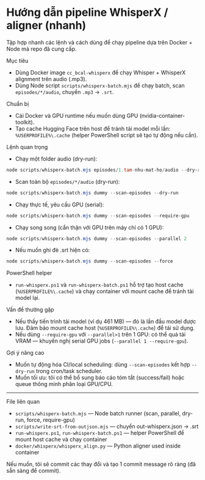 # Hướng dẫn pipeline WhisperX / aligner (nhanh)

Tập hợp nhanh các lệnh và cách dùng để chạy pipeline dựa trên Docker + Node mà repo đã cung cấp.

Mục tiêu
- Dùng Docker image `cc_bcal-whisperx` để chạy Whisper + WhisperX alignment trên audio (.mp3).
- Dùng Node script `scripts/whisperx-batch.mjs` để chạy batch, scan `episodes/*/audio`, chuyển `.mp3` -> `.srt`.

Chuẩn bị
- Cài Docker và GPU runtime nếu muốn dùng GPU (nvidia-container-toolkit).
- Tạo cache Hugging Face trên host để tránh tải model mỗi lần: `%USERPROFILE%\.cache` (helper PowerShell script sẽ tạo tự động nếu cần).

Lệnh quan trọng

- Chạy một folder audio (dry-run):
```powershell
node scripts/whisperx-batch.mjs episodes/1.tam-nhu-mat-ho/audio --dry-run
```

- Scan toàn bộ `episodes/*/audio` (dry-run):
```powershell
node scripts/whisperx-batch.mjs dummy --scan-episodes --dry-run
```

- Chạy thực tế, yêu cầu GPU (serial):
```powershell
node scripts/whisperx-batch.mjs dummy --scan-episodes --require-gpu
```

- Chạy song song (cẩn thận với GPU trên máy chỉ có 1 GPU):
```powershell
node scripts/whisperx-batch.mjs dummy --scan-episodes --parallel 2
```

- Nếu muốn ghi đè .srt hiện có:
```powershell
node scripts/whisperx-batch.mjs dummy --scan-episodes --force
```

PowerShell helper
- `run-whisperx.ps1` và `run-whisperx-batch.ps1` hỗ trợ tạo host cache (`%USERPROFILE%\.cache`) và chạy container với mount cache để tránh tải model lại.

Vấn đề thường gặp
- Nếu thấy tiến trình tải model (ví dụ 461 MB) — đó là lần đầu model được lưu. Đảm bảo mount cache host (`%USERPROFILE%\.cache`) để tái sử dụng.
- Nếu dùng `--require-gpu` với `--parallel>1` trên 1 GPU: có thể quá tải VRAM — khuyến nghị serial GPU jobs (`--parallel 1 --require-gpu`).

Gợi ý nâng cao
- Muốn tự động hóa CI/local scheduling: dùng `--scan-episodes` kết hợp `--dry-run` trong cron/task scheduler.
- Muốn tối ưu: tôi có thể bổ sung báo cáo tóm tắt (success/fail) hoặc queue thông minh phân loại GPU/CPU.

----
File liên quan
- `scripts/whisperx-batch.mjs` — Node batch runner (scan, parallel, dry-run, force, require-gpu)
- `scripts/write-srt-from-outjson.mjs` — chuyển out-whisperx.json -> .srt
- `run-whisperx.ps1`, `run-whisperx-batch.ps1` — helper PowerShell để mount host cache và chạy container
- `docker/whisperx/whisperx_align.py` — Python aligner used inside container

Nếu muốn, tôi sẽ commit các thay đổi và tạo 1 commit message rõ ràng (đã sẵn sàng để commit).
